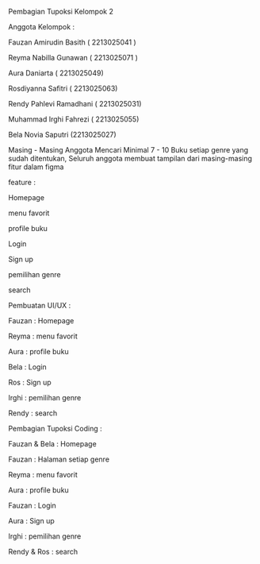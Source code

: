 Pembagian Tupoksi Kelompok 2

Anggota Kelompok :

Fauzan Amirudin Basith		( 2213025041 )

Reyma Nabilla Gunawan		( 2213025071 )

Aura Daniarta			( 2213025049)

Rosdiyanna Safitri			( 2213025063)

Rendy Pahlevi Ramadhani	( 2213025031)

Muhammad Irghi Fahrezi		( 2213025055)

Bela Novia Saputri			(2213025027)

Masing - Masing Anggota Mencari Minimal 7 - 10 Buku setiap genre yang sudah ditentukan, 
Seluruh anggota membuat tampilan dari masing-masing fitur dalam figma

feature :

Homepage 

menu favorit

profile buku

Login 

Sign up

pemilihan genre 

search

Pembuatan UI/UX :

Fauzan : Homepage 

Reyma : menu favorit

Aura : profile buku

Bela : Login 

Ros : Sign up

Irghi : pemilihan genre 

Rendy : search

Pembagian Tupoksi Coding :

Fauzan & Bela : Homepage 

Fauzan : Halaman setiap genre 

Reyma : menu favorit

Aura : profile buku

Fauzan : Login 

Aura : Sign up

Irghi : pemilihan genre 

Rendy & Ros : search
